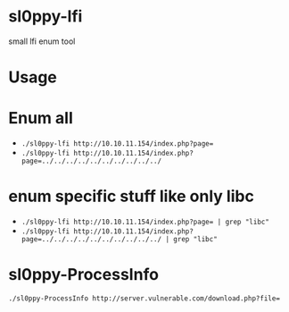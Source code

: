 # sl0ppy-lfi
small lfi enum tool 

# Usage 

# Enum all
* `./sl0ppy-lfi http://10.10.11.154/index.php?page=` 
* `./sl0ppy-lfi http://10.10.11.154/index.php?page=../../../../../../../../../../` 

# enum specific stuff like only libc
* `./sl0ppy-lfi http://10.10.11.154/index.php?page= | grep "libc"`
* `./sl0ppy-lfi http://10.10.11.154/index.php?page=../../../../../../../../../../ | grep "libc"` 

# sl0ppy-ProcessInfo
`./sl0ppy-ProcessInfo http://server.vulnerable.com/download.php?file=` 
